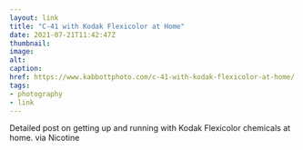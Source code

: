 ```yaml
---
layout: link
title: "C-41 with Kodak Flexicolor at Home"
date: 2021-07-21T11:42:47Z
thumbnail:
image:
alt:
caption:
href: https://www.kabbottphoto.com/c-41-with-kodak-flexicolor-at-home/
tags:
- photography
- link
---
```


Detailed post on getting up and running with Kodak Flexicolor chemicals at home. via Nicotine
